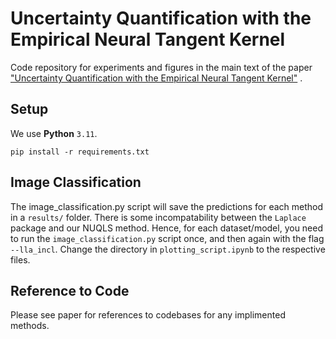 # Uncertainty Quantification with the Empirical Neural Tangent Kernel
Code repository for experiments and figures in the main text of the paper ["Uncertainty Quantification with the Empirical Neural Tangent Kernel"](https://arxiv.org/pdf/2502.02870) .

## Setup
We use **Python** `3.11`.
```
pip install -r requirements.txt
```

## Image Classification
The image_classification.py script will save the predictions for each method in a `results/` folder. There is some incompatability between the `Laplace` package and our NUQLS method. Hence, for each dataset/model, 
you need to run the `image_classification.py` script once, and then again with the flag `--lla_incl`. Change the directory in `plotting_script.ipynb` to the respective files.

## Reference to Code
Please see paper for references to codebases for any implimented methods. 

